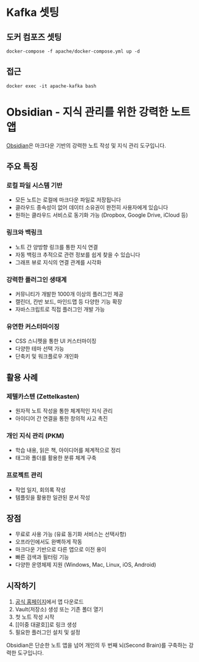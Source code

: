 # Kafka 셋팅
## 도커 컴포즈 셋팅
```shell
docker-compose -f apache/docker-compose.yml up -d
```
## 접근
```shell
docker exec -it apache-kafka bash
```

# Obsidian - 지식 관리를 위한 강력한 노트 앱

[Obsidian](https://obsidian.md/)은 마크다운 기반의 강력한 노트 작성 및 지식 관리 도구입니다.

## 주요 특징

### 로컬 파일 시스템 기반
- 모든 노트는 로컬에 마크다운 파일로 저장됩니다
- 클라우드 종속성이 없어 데이터 소유권이 완전히 사용자에게 있습니다
- 원하는 클라우드 서비스로 동기화 가능 (Dropbox, Google Drive, iCloud 등)

### 링크와 백링크
- 노트 간 양방향 링크를 통한 지식 연결
- 자동 백링크 추적으로 관련 정보를 쉽게 찾을 수 있습니다
- 그래프 뷰로 지식의 연결 관계를 시각화

### 강력한 플러그인 생태계
- 커뮤니티가 개발한 1000개 이상의 플러그인 제공
- 캘린더, 칸반 보드, 마인드맵 등 다양한 기능 확장
- 자바스크립트로 직접 플러그인 개발 가능

### 유연한 커스터마이징
- CSS 스니펫을 통한 UI 커스터마이징
- 다양한 테마 선택 가능
- 단축키 및 워크플로우 개인화

## 활용 사례

### 제텔카스텐 (Zettelkasten)
- 원자적 노트 작성을 통한 체계적인 지식 관리
- 아이디어 간 연결을 통한 창의적 사고 촉진

### 개인 지식 관리 (PKM)
- 학습 내용, 읽은 책, 아이디어를 체계적으로 정리
- 태그와 폴더를 활용한 분류 체계 구축

### 프로젝트 관리
- 작업 일지, 회의록 작성
- 템플릿을 활용한 일관된 문서 작성

## 장점
- 무료로 사용 가능 (유료 동기화 서비스는 선택사항)
- 오프라인에서도 완벽하게 작동
- 마크다운 기반으로 다른 앱으로 이전 용이
- 빠른 검색과 필터링 기능
- 다양한 운영체제 지원 (Windows, Mac, Linux, iOS, Android)

## 시작하기
1. [공식 홈페이지](https://obsidian.md/)에서 앱 다운로드
2. Vault(저장소) 생성 또는 기존 폴더 열기
3. 첫 노트 작성 시작
4. [[이중 대괄호]]로 링크 생성
5. 필요한 플러그인 설치 및 설정

Obsidian은 단순한 노트 앱을 넘어 개인의 두 번째 뇌(Second Brain)를 구축하는 강력한 도구입니다.

